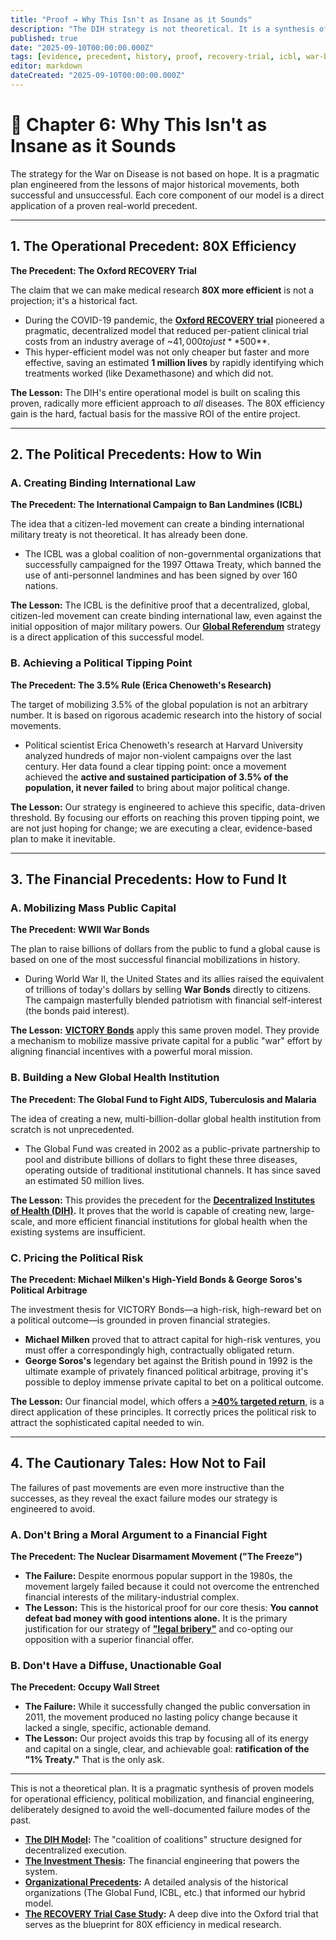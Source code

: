```yaml
---
title: "Proof → Why This Isn't as Insane as it Sounds"
description: "The DIH strategy is not theoretical. It is a synthesis of proven historical models, from the financial engineering of WWII War Bonds to the citizen-led victory of the International Campaign to Ban Landmines."
published: true
date: "2025-09-10T00:00:00.000Z"
tags: [evidence, precedent, history, proof, recovery-trial, icbl, war-bonds, 3-5-rule]
editor: markdown
dateCreated: "2025-09-10T00:00:00.000Z"
---
```


# 📖 Chapter 6: Why This Isn't as Insane as it Sounds

The strategy for the War on Disease is not based on hope. It is a pragmatic plan engineered from the lessons of major historical movements, both successful and unsuccessful. Each core component of our model is a direct application of a proven real-world precedent.

---

## 1. The Operational Precedent: 80X Efficiency

**The Precedent: The Oxford RECOVERY Trial**

The claim that we can make medical research **80X more efficient** is not a projection; it's a historical fact.

- During the COVID-19 pandemic, the **[Oxford RECOVERY trial](./reference/recovery-trial.md)** pioneered a pragmatic, decentralized model that reduced per-patient clinical trial costs from an industry average of ~$41,000 to just **$500**.
- This hyper-efficient model was not only cheaper but faster and more effective, saving an estimated **1 million lives** by rapidly identifying which treatments worked (like Dexamethasone) and which did not.

**The Lesson:** The DIH's entire operational model is built on scaling this proven, radically more efficient approach to _all_ diseases. The 80X efficiency gain is the hard, factual basis for the massive ROI of the entire project.

---

## 2. The Political Precedents: How to Win

### A. Creating Binding International Law

**The Precedent: The International Campaign to Ban Landmines (ICBL)**

The idea that a citizen-led movement can create a binding international military treaty is not theoretical. It has already been done.

- The ICBL was a global coalition of non-governmental organizations that successfully campaigned for the 1997 Ottawa Treaty, which banned the use of anti-personnel landmines and has been signed by over 160 nations.

**The Lesson:** The ICBL is the definitive proof that a decentralized, global, citizen-led movement can create binding international law, even against the initial opposition of major military powers. Our **[Global Referendum](./strategy.md)** strategy is a direct application of this successful model.

### B. Achieving a Political Tipping Point

**The Precedent: The 3.5% Rule (Erica Chenoweth's Research)**

The target of mobilizing 3.5% of the global population is not an arbitrary number. It is based on rigorous academic research into the history of social movements.

- Political scientist Erica Chenoweth's research at Harvard University analyzed hundreds of major non-violent campaigns over the last century. Her data found a clear tipping point: once a movement achieved the **active and sustained participation of 3.5% of the population, it never failed** to bring about major political change.

**The Lesson:** Our strategy is engineered to achieve this specific, data-driven threshold. By focusing our efforts on reaching this proven tipping point, we are not just hoping for change; we are executing a clear, evidence-based plan to make it inevitable.

---

## 3. The Financial Precedents: How to Fund It

### A. Mobilizing Mass Public Capital

**The Precedent: WWII War Bonds**

The plan to raise billions of dollars from the public to fund a global cause is based on one of the most successful financial mobilizations in history.

- During World War II, the United States and its allies raised the equivalent of trillions of today's dollars by selling **War Bonds** directly to citizens. The campaign masterfully blended patriotism with financial self-interest (the bonds paid interest).

**The Lesson:** **[VICTORY Bonds](./economics.md)** apply this same proven model. They provide a mechanism to mobilize massive private capital for a public "war" effort by aligning financial incentives with a powerful moral mission.

### B. Building a New Global Health Institution

**The Precedent: The Global Fund to Fight AIDS, Tuberculosis and Malaria**

The idea of creating a new, multi-billion-dollar global health institution from scratch is not unprecedented.

- The Global Fund was created in 2002 as a public-private partnership to pool and distribute billions of dollars to fight these three diseases, operating outside of traditional institutional channels. It has since saved an estimated 50 million lives.

**The Lesson:** This provides the precedent for the **[Decentralized Institutes of Health (DIH)](./strategy/dih-model.md).** It proves that the world is capable of creating new, large-scale, and more efficient financial institutions for global health when the existing systems are insufficient.

### C. Pricing the Political Risk

**The Precedent: Michael Milken's High-Yield Bonds & George Soros's Political Arbitrage**

The investment thesis for VICTORY Bonds—a high-risk, high-reward bet on a political outcome—is grounded in proven financial strategies.

- **Michael Milken** proved that to attract capital for high-risk ventures, you must offer a correspondingly high, contractually obligated return.
- **George Soros's** legendary bet against the British pound in 1992 is the ultimate example of privately financed political arbitrage, proving it's possible to deploy immense private capital to bet on a political outcome.

**The Lesson:** Our financial model, which offers a **[>40% targeted return](./economics/investment-thesis.md)**, is a direct application of these principles. It correctly prices the political risk to attract the sophisticated capital needed to win.

---

## 4. The Cautionary Tales: How Not to Fail

The failures of past movements are even more instructive than the successes, as they reveal the exact failure modes our strategy is engineered to avoid.

### A. Don't Bring a Moral Argument to a Financial Fight

**The Precedent: The Nuclear Disarmament Movement ("The Freeze")**

- **The Failure:** Despite enormous popular support in the 1980s, the movement largely failed because it could not overcome the entrenched financial interests of the military-industrial complex.
- **The Lesson:** This is the historical proof for our core thesis: **You cannot defeat bad money with good intentions alone.** It is the primary justification for our strategy of **["legal bribery"](./strategy.md)** and co-opting our opposition with a superior financial offer.

### B. Don't Have a Diffuse, Unactionable Goal

**The Precedent: Occupy Wall Street**

- **The Failure:** While it successfully changed the public conversation in 2011, the movement produced no lasting policy change because it lacked a single, specific, actionable demand.
- **The Lesson:** Our project avoids this trap by focusing all of its energy and capital on a single, clear, and achievable goal: **ratification of the "1% Treaty."** That is the only ask.

---

This is not a theoretical plan. It is a pragmatic synthesis of proven models for operational efficiency, political mobilization, and financial engineering, deliberately designed to avoid the well-documented failure modes of the past.

- **[The DIH Model](./strategy/dih-model.md):** The "coalition of coalitions" structure designed for decentralized execution.
- **[The Investment Thesis](./economics/investment-thesis.md):** The financial engineering that powers the system.
- **[Organizational Precedents](./reference/organizational-precedents.md):** A detailed analysis of the historical organizations (The Global Fund, ICBL, etc.) that informed our hybrid model.
- **[The RECOVERY Trial Case Study](./reference/recovery-trial.md):** A deep dive into the Oxford trial that serves as the blueprint for 80X efficiency in medical research.
